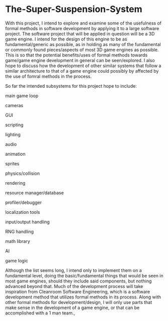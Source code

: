 # The-Super-Suspension-System

With this project, I intend to explore and examine some of the usefulness of formal methods in software development by applying it to a large software project. The software project that will be applied in question will be a 3D game engine. I intend for the design of this engine to be as fundamental/generic as possible, as in holding as many of the fundamental or commonly found pieces/aspects of most 3D game engines as possible. This is so that the potential benefits/uses of formal methods towards game/game engine development in general can be seen/explored. I also hope to discuss how the development of other similar systems that follow a similar architecture to that of a game engine could possibly by affected by the use of fomral methods in the process. 

So far the intended subsystems for this project hope to include:

main game loop

cameras

GUI

scripting

lighting

audio

animation

sprites

physics/collision

rendering

resource manager/database

profiler/debugger

localization tools

input/output handling

RNG handling

math library

AI

game logic

Although the list seems long, I intend only to implement them on a fundamental level, doing the basic/fundamental things that would be seen in most game engines, should they include said components, but nothing advanced beyond that. Much of the development process will take inspiration from Cleanroom Software Engineering, which is a software development method that utilizes formal methods in its process. Along with other formal methods for development/design, I will only use parts that make sense in the development of a game engine, or that can be accomplished with a 1 man team.,
